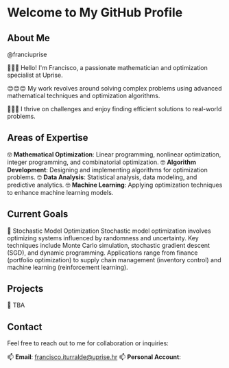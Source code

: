 
# Welcome to My GitHub Profile

## About Me
@franciuprise

👋👋👋 Hello! I'm Francisco, a passionate mathematician and optimization specialist at Uprise.

😊😊😊 My work revolves around solving complex problems using advanced mathematical techniques and optimization algorithms.

👀👀👀 I thrive on challenges and enjoy finding efficient solutions to real-world problems.


## Areas of Expertise

🤓 **Mathematical Optimization**: Linear programming, nonlinear optimization, integer programming, and combinatorial optimization.
🤓 **Algorithm Development**: Designing and implementing algorithms for optimization problems.
🤓 **Data Analysis**: Statistical analysis, data modeling, and predictive analytics.
🤓 **Machine Learning**: Applying optimization techniques to enhance machine learning models.

## Current Goals

🌱 Stochastic Model Optimization
Stochastic model optimization involves optimizing systems influenced by randomness and uncertainty. Key techniques include Monte Carlo simulation, stochastic gradient descent (SGD), and dynamic programming. Applications range from finance (portfolio optimization) to supply chain management (inventory control) and machine learning (reinforcement learning).

## Projects

💞️ TBA

## Contact

Feel free to reach out to me for collaboration or inquiries:


📫 **Email**: francisco.iturralde@uprise.hr
📫 **Personal Account**:

<!---
franciuprise/franciuprise is a ✨ special ✨ repository because its `README.md` (this file) appears on your GitHub profile.
You can click the Preview link to take a look at your changes.
--->
